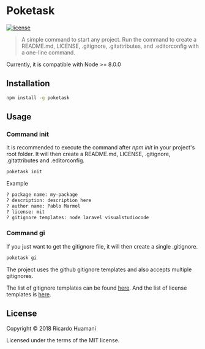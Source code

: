 # Poketask
[![license](https://img.shields.io/badge/license-MIT-green.svg)]()

> A simple command to start any project. Run the command to create a README.md, LICENSE, .gitignore, .gitattributes, and .editorconfig with a one-line command.

Currently, it is compatible with Node >= 8.0.0

## Installation
```bash
npm install -g poketask
```

## Usage
### Command init
It is recommended to execute the command after *npm init* in your project's root folder. It will then create a README.md, LICENSE, .gitignore, .gitattributes and .editorconfig.
```bash
poketask init
```
Example
```bash
? package name: my-package
? description: description here
? author name: Pablo Marmol
? license: mit
? gitignore templates: node laravel visualstudiocode
```

### Command gi
If you just want to get the gitignore file, it will then create a single .gitignore.
```bash
poketask gi
```
The project uses the github gitignore templates and also accepts multiple gitignores.

The list of gitignore templates can be found [here](https://github.com/github/gitignore). And the list of license templates is [here](https://github.com/github/choosealicense.com/tree/gh-pages/_licenses).

## License
Copyright &copy; 2018 Ricardo Huamani

Licensed under the terms of the MIT license.
